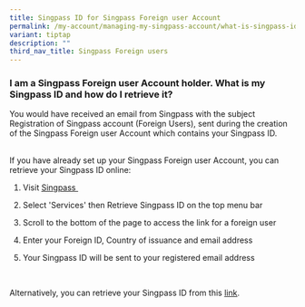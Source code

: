 ```yaml
---
title: Singpass ID for Singpass Foreign user Account
permalink: /my-account/managing-my-singpass-account/what-is-singpass-id-sfa/
variant: tiptap
description: ""
third_nav_title: Singpass Foreign users
---
```

<h3>I am a Singpass Foreign user Account holder. What is my Singpass ID and how do I retrieve it?</h3>
<p>You would have received an email from Singpass with the subject Registration
of Singpass account (Foreign Users), sent during the creation of the Singpass
Foreign user Account which contains your Singpass ID.
<br>&nbsp;</p>
<p>If you have already set up your Singpass Foreign user Account, you can
retrieve your Singpass ID online:&nbsp;</p>
<ol data-tight="true" class="tight">
<li>
<p>Visit <a href="https://go.gov.sg/singpass-login" rel="noopener" target="_blank"><u>Singpass&nbsp;</u></a>
</p>
</li>
<li>
<p>Select 'Services' then Retrieve Singpass ID on the top menu bar</p>
</li>
<li>
<p>Scroll to the bottom of the page to access the link for a foreign user</p>
</li>
<li>
<p>Enter your Foreign ID, Country of issuance and email address</p>
</li>
<li>
<p>Your Singpass ID will be sent to your registered email address</p>
</li>
</ol>
<p>&nbsp;</p>
<p>Alternatively, you can retrieve your Singpass ID from this <a href="https://go.gov.sg/singpass-sfa-retrieveid" rel="noopener" target="_blank"><u>link</u></a>.</p>